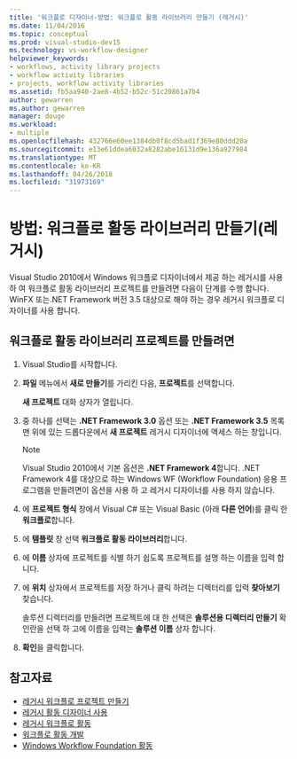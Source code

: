 ```yaml
---
title: '워크플로 디자이너-방법: 워크플로 활동 라이브러리 만들기 (레거시)'
ms.date: 11/04/2016
ms.topic: conceptual
ms.prod: visual-studio-dev15
ms.technology: vs-workflow-designer
helpviewer_keywords:
- workflows, activity library projects
- workflow activity libraries
- projects, workflow activity libraries
ms.assetid: fb5aa940-2ae8-4b52-b52c-51c20861a7b4
author: gewarren
ms.author: gewarren
manager: douge
ms.workload:
- multiple
ms.openlocfilehash: 432766e60ee1384db0f8cd5bad1f369e80ddd20a
ms.sourcegitcommit: e13e61ddea6032a8282abe16131d9e136a927984
ms.translationtype: MT
ms.contentlocale: ko-KR
ms.lasthandoff: 04/26/2018
ms.locfileid: "31973169"
---
```

# <a name="how-to-create-a-workflow-activity-library-legacy"></a>방법: 워크플로 활동 라이브러리 만들기(레거시)

Visual Studio 2010에서 Windows 워크플로 디자이너에서 제공 하는 레거시를 사용 하 여 워크플로 활동 라이브러리 프로젝트를 만들려면 다음이 단계를 수행 합니다. WinFX 또는.NET Framework 버전 3.5 대상으로 해야 하는 경우 레거시 워크플로 디자이너를 사용 합니다.

## <a name="to-create-a-workflow-activity-library-project"></a>워크플로 활동 라이브러리 프로젝트를 만들려면

1.  Visual Studio를 시작합니다.

2.  **파일** 메뉴에서 **새로 만들기**를 가리킨 다음, **프로젝트**를 선택합니다.

     **새 프로젝트** 대화 상자가 열립니다.

3.  중 하나를 선택는 **.NET Framework 3.0** 옵션 또는 **.NET Framework 3.5** 목록 맨 위에 있는 드롭다운에서 **새 프로젝트** 레거시 디자이너에 액세스 하는 창입니다.

    > [!NOTE]
    > Visual Studio 2010에서 기본 옵션은 **.NET Framework 4**합니다. .NET Framework 4를 대상으로 하는 Windows WF (Workflow Foundation) 응용 프로그램을 만들려면이 옵션을 사용 하 고 레거시 디자이너를 사용 하지 않습니다.

4.  에 **프로젝트 형식** 창에서 Visual C# 또는 Visual Basic (아래 **다른 언어**)를 클릭 한 **워크플로**합니다.

5.  에 **템플릿** 창 선택 **워크플로 활동 라이브러리**합니다.

6.  에 **이름** 상자에 프로젝트를 식별 하기 쉽도록 프로젝트를 설명 하는 이름을 입력 합니다.

7.  에 **위치** 상자에서 프로젝트를 저장 하거나 클릭 하려는 디렉터리를 입력 **찾아보기** 찾습니다.

     솔루션 디렉터리를 만들려면 프로젝트에 대 한 선택은 **솔루션용 디렉터리 만들기** 확인란을 선택 하 고에 이름을 입력는 **솔루션 이름** 상자 합니다.

8.  **확인**을 클릭합니다.

## <a name="see-also"></a>참고자료

- [레거시 워크플로 프로젝트 만들기](../workflow-designer/creating-legacy-workflow-projects.md)
- [레거시 활동 디자이너 사용](../workflow-designer/using-the-legacy-activity-designer.md)
- [레거시 워크플로 활동](../workflow-designer/legacy-workflow-activities.md)
- [워크플로 활동 개발](http://msdn.microsoft.com/en-us/19876dfc-dfa5-4d52-b1f5-1d087474cc52)
- [Windows Workflow Foundation 활동](http://msdn.microsoft.com/en-us/192c4c1e-afb6-4f58-ab11-2b5bbbc2d2c0)